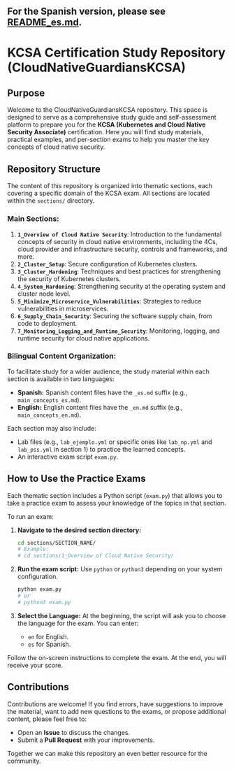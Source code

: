 For the Spanish version, please see [README_es.md](README_es.md).
---

# KCSA Certification Study Repository (CloudNativeGuardiansKCSA)

## Purpose

Welcome to the CloudNativeGuardiansKCSA repository. This space is designed to serve as a comprehensive study guide and self-assessment platform to prepare you for the **KCSA (Kubernetes and Cloud Native Security Associate)** certification. Here you will find study materials, practical examples, and per-section exams to help you master the key concepts of cloud native security.

## Repository Structure

The content of this repository is organized into thematic sections, each covering a specific domain of the KCSA exam. All sections are located within the `sections/` directory.

### Main Sections:

1.  **`1_Overview of Cloud Native Security`**: Introduction to the fundamental concepts of security in cloud native environments, including the 4Cs, cloud provider and infrastructure security, controls and frameworks, and more.
2.  **`2_Cluster_Setup`**: Secure configuration of Kubernetes clusters.
3.  **`3_Cluster_Hardening`**: Techniques and best practices for strengthening the security of Kubernetes clusters.
4.  **`4_System_Hardening`**: Strengthening security at the operating system and cluster node level.
5.  **`5_Minimize_Microservice_Vulnerabilities`**: Strategies to reduce vulnerabilities in microservices.
6.  **`6_Supply_Chain_Security`**: Securing the software supply chain, from code to deployment.
7.  **`7_Monitoring_Logging_and_Runtime_Security`**: Monitoring, logging, and runtime security for cloud native applications.

### Bilingual Content Organization:

To facilitate study for a wider audience, the study material within each section is available in two languages:

*   **Spanish:** Spanish content files have the `_es.md` suffix (e.g., `main_concepts_es.md`).
*   **English:** English content files have the `_en.md` suffix (e.g., `main_concepts_en.md`).

Each section may also include:
*   Lab files (e.g., `lab_ejemplo.yml` or specific ones like `lab_np.yml` and `lab_pss.yml` in section 1) to practice the learned concepts.
*   An interactive exam script `exam.py`.

## How to Use the Practice Exams

Each thematic section includes a Python script (`exam.py`) that allows you to take a practice exam to assess your knowledge of the topics in that section.

To run an exam:

1.  **Navigate to the desired section directory:**
    ```bash
    cd sections/SECTION_NAME/
    # Example:
    # cd sections/1_Overview of Cloud Native Security/
    ```

2.  **Run the exam script:**
    Use `python` or `python3` depending on your system configuration.
    ```bash
    python exam.py
    # or
    # python3 exam.py
    ```

3.  **Select the Language:**
    At the beginning, the script will ask you to choose the language for the exam. You can enter:
    *   `en` for English.
    *   `es` for Spanish.

Follow the on-screen instructions to complete the exam. At the end, you will receive your score.

## Contributions

Contributions are welcome! If you find errors, have suggestions to improve the material, want to add new questions to the exams, or propose additional content, please feel free to:

*   Open an **Issue** to discuss the changes.
*   Submit a **Pull Request** with your improvements.

Together we can make this repository an even better resource for the community.

